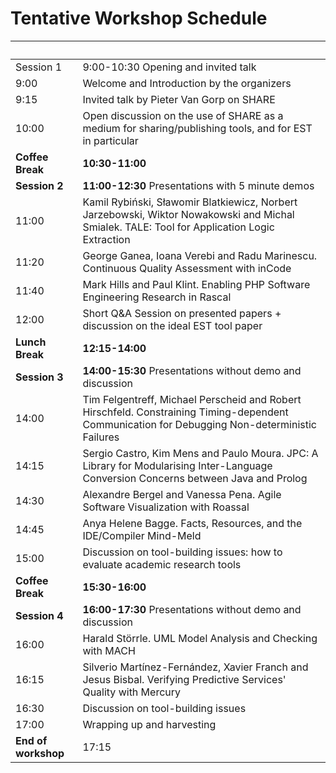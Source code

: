 # Tentative Workshop Schedule

| &nbsp; | &nbsp; |
|:---------- |:-----------|
| Session 1 | 9:00-10:30 Opening and invited talk |
| 9:00  | Welcome and Introduction by the organizers |
| 9:15  | Invited talk by Pieter Van Gorp on SHARE 
| 10:00 | Open discussion on the use of SHARE as a medium for sharing/publishing tools, and for EST in particular |
| __Coffee Break__ | __10:30-11:00__ |
| __Session 2__ | __11:00-12:30__ Presentations with 5 minute demos |
| 11:00 | Kamil Rybiński, Sławomir Blatkiewicz, Norbert Jarzebowski, Wiktor Nowakowski and Michal Smialek. TALE: Tool for Application Logic Extraction |
| 11:20 | George Ganea, Ioana Verebi and Radu Marinescu. Continuous Quality Assessment with inCode |
| 11:40 | Mark Hills and Paul Klint. Enabling PHP Software Engineering Research in Rascal |
| 12:00 | Short Q&A Session on presented papers + discussion on the ideal EST tool paper |
| __Lunch Break__ | __12:15-14:00__ |
| __Session 3__ | __14:00-15:30__ Presentations without demo and discussion |
| 14:00 |  Tim Felgentreff, Michael Perscheid and Robert Hirschfeld. Constraining Timing-dependent Communication for Debugging Non-deterministic Failures |
| 14:15 | Sergio Castro, Kim Mens and Paulo Moura. JPC: A Library for Modularising Inter-Language Conversion Concerns between Java and Prolog |
| 14:30 | Alexandre Bergel and Vanessa Pena. Agile Software Visualization with Roassal |
| 14:45 | Anya Helene Bagge. Facts, Resources, and the IDE/Compiler Mind-Meld |
| 15:00 | Discussion on tool-building issues: how to evaluate academic research tools |
| __Coffee Break__ |  __15:30-16:00__ |
| __Session 4__ | __16:00-17:30__ Presentations without demo and discussion |
| 16:00 | Harald Störrle. UML Model Analysis and Checking with MACH |
| 16:15 | Silverio Martínez-Fernández, Xavier Franch and Jesus Bisbal. Verifying Predictive Services' Quality with Mercury |
| 16:30 | Discussion on tool-building issues |
| 17:00 | Wrapping up and harvesting |
| __End of workshop__ | 17:15 |
